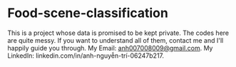 # Food-scene-classification
This is a project whose data is promised to be kept private. The codes here are quite messy.
If you want to understand all of them, contact me and I'll happily guide you through.
My Email: anh007008009@gmail.com.
My LinkedIn: linkedin.com/in/anh-nguyễn-trí-06247b217.
